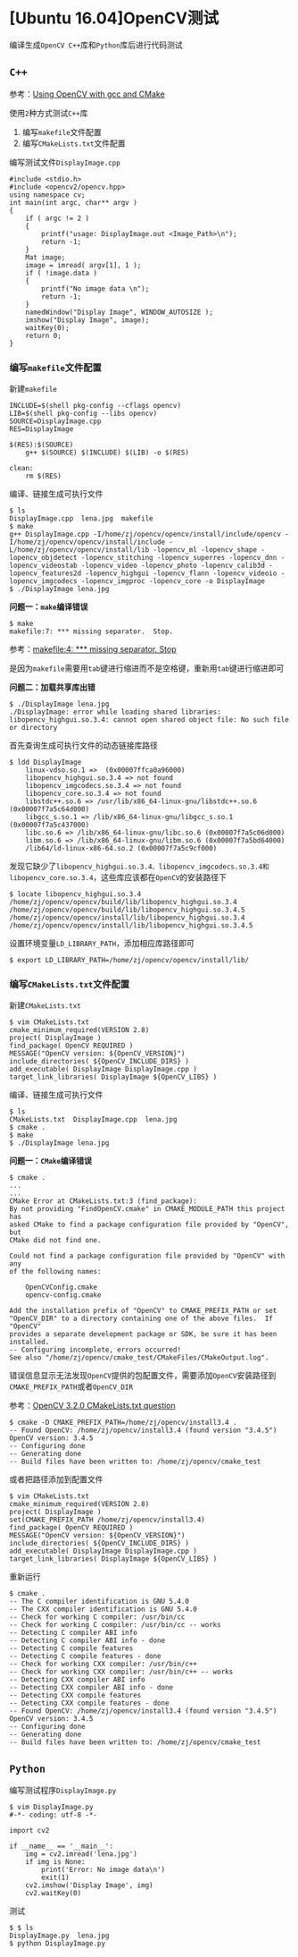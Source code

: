 
# [Ubuntu 16.04]OpenCV测试

编译生成`OpenCV C++`库和`Python`库后进行代码测试

## `C++`

参考：[Using OpenCV with gcc and CMake](https://docs.opencv.org/3.4.4/db/df5/tutorial_linux_gcc_cmake.html)

使用`2`种方式测试`C++`库

1. 编写`makefile`文件配置
2. 编写`CMakeLists.txt`文件配置

编写测试文件`DisplayImage.cpp`

    #include <stdio.h>
    #include <opencv2/opencv.hpp>
    using namespace cv;
    int main(int argc, char** argv )
    {
        if ( argc != 2 )
        {
            printf("usage: DisplayImage.out <Image_Path>\n");
            return -1;
        }
        Mat image;
        image = imread( argv[1], 1 );
        if ( !image.data )
        {
            printf("No image data \n");
            return -1;
        }
        namedWindow("Display Image", WINDOW_AUTOSIZE );
        imshow("Display Image", image);
        waitKey(0);
        return 0;
    }

### 编写`makefile`文件配置

新建`makefile`

    INCLUDE=$(shell pkg-config --cflags opencv)
    LIB=$(shell pkg-config --libs opencv)
    SOURCE=DisplayImage.cpp
    RES=DisplayImage

    $(RES):$(SOURCE)
        g++ $(SOURCE) $(INCLUDE) $(LIB) -o $(RES)

    clean:
        rm $(RES)

编译、链接生成可执行文件

    $ ls
    DisplayImage.cpp  lena.jpg  makefile
    $ make
    g++ DisplayImage.cpp -I/home/zj/opencv/opencv/install/include/opencv -I/home/zj/opencv/opencv/install/include -L/home/zj/opencv/opencv/install/lib -lopencv_ml -lopencv_shape -lopencv_objdetect -lopencv_stitching -lopencv_superres -lopencv_dnn -lopencv_videostab -lopencv_video -lopencv_photo -lopencv_calib3d -lopencv_features2d -lopencv_highgui -lopencv_flann -lopencv_videoio -lopencv_imgcodecs -lopencv_imgproc -lopencv_core -o DisplayImage
    $ ./DisplayImage lena.jpg

**问题一：`make`编译错误**

    $ make
    makefile:7: *** missing separator.  Stop.

参考：[makefile:4: *** missing separator. Stop](https://stackoverflow.com/questions/16931770/makefile4-missing-separator-stop)

是因为`makefile`需要用`tab`键进行缩进而不是空格键，重新用`tab`键进行缩进即可

**问题二：加载共享库出错**

    $ ./DisplayImage lena.jpg 
    ./DisplayImage: error while loading shared libraries: libopencv_highgui.so.3.4: cannot open shared object file: No such file or directory

首先查询生成可执行文件的动态链接库路径

    $ ldd DisplayImage
        linux-vdso.so.1 =>  (0x00007ffca0a96000)
        libopencv_highgui.so.3.4 => not found
        libopencv_imgcodecs.so.3.4 => not found
        libopencv_core.so.3.4 => not found
        libstdc++.so.6 => /usr/lib/x86_64-linux-gnu/libstdc++.so.6 (0x00007f7a5c64d000)
        libgcc_s.so.1 => /lib/x86_64-linux-gnu/libgcc_s.so.1 (0x00007f7a5c437000)
        libc.so.6 => /lib/x86_64-linux-gnu/libc.so.6 (0x00007f7a5c06d000)
        libm.so.6 => /lib/x86_64-linux-gnu/libm.so.6 (0x00007f7a5bd64000)
        /lib64/ld-linux-x86-64.so.2 (0x00007f7a5c9cf000)

发现它缺少了`libopencv_highgui.so.3.4、libopencv_imgcodecs.so.3.4和libopencv_core.so.3.4`，这些库应该都在`OpenCV`的安装路径下

    $ locate libopencv_highgui.so.3.4
    /home/zj/opencv/opencv/build/lib/libopencv_highgui.so.3.4
    /home/zj/opencv/opencv/build/lib/libopencv_highgui.so.3.4.5
    /home/zj/opencv/opencv/install/lib/libopencv_highgui.so.3.4
    /home/zj/opencv/opencv/install/lib/libopencv_highgui.so.3.4.5

设置环境变量`LD_LIBRARY_PATH`，添加相应库路径即可

    $ export LD_LIBRARY_PATH=/home/zj/opencv/opencv/install/lib/

### 编写`CMakeLists.txt`文件配置

新建`CMakeLists.txt`

    $ vim CMakeLists.txt
    cmake_minimum_required(VERSION 2.8)
	project( DisplayImage )
	find_package( OpenCV REQUIRED )
	MESSAGE("OpenCV version: ${OpenCV_VERSION}")
	include_directories( ${OpenCV_INCLUDE_DIRS} )
	add_executable( DisplayImage DisplayImage.cpp )
	target_link_libraries( DisplayImage ${OpenCV_LIBS} )

编译、链接生成可执行文件

    $ ls
    CMakeLists.txt  DisplayImage.cpp  lena.jpg
    $ cmake .
    $ make
    $ ./DisplayImage lena.jpg

**问题一：`CMake`编译错误**

    $ cmake .
    ...
    ...
    CMake Error at CMakeLists.txt:3 (find_package):
    By not providing "FindOpenCV.cmake" in CMAKE_MODULE_PATH this project has
    asked CMake to find a package configuration file provided by "OpenCV", but
    CMake did not find one.

    Could not find a package configuration file provided by "OpenCV" with any
    of the following names:

        OpenCVConfig.cmake
        opencv-config.cmake

    Add the installation prefix of "OpenCV" to CMAKE_PREFIX_PATH or set
    "OpenCV_DIR" to a directory containing one of the above files.  If "OpenCV"
    provides a separate development package or SDK, be sure it has been
    installed.
    -- Configuring incomplete, errors occurred!
    See also "/home/zj/opencv/cmake_test/CMakeFiles/CMakeOutput.log".

错误信息显示无法发现`OpenCV`提供的包配置文件，需要添加`OpenCV`安装路径到`CMAKE_PREFIX_PATH`或者`OpenCV_DIR`

参考：[OpenCV 3.2.0 CMakeLists.txt question](https://devtalk.nvidia.com/default/topic/1008011/jetson-tx1/opencv-3-2-0-cmakelists-txt-question/)

    $ cmake -D CMAKE_PREFIX_PATH=/home/zj/opencv/install3.4 .
    -- Found OpenCV: /home/zj/opencv/install3.4 (found version "3.4.5") 
    OpenCV version: 3.4.5
    -- Configuring done
    -- Generating done
    -- Build files have been written to: /home/zj/opencv/cmake_test

或者把路径添加到配置文件

    $ vim CMakeLists.txt
    cmake_minimum_required(VERSION 2.8)
	project( DisplayImage )
    set(CMAKE_PREFIX_PATH /home/zj/opencv/install3.4)
	find_package( OpenCV REQUIRED )
	MESSAGE("OpenCV version: ${OpenCV_VERSION}")
	include_directories( ${OpenCV_INCLUDE_DIRS} )
	add_executable( DisplayImage DisplayImage.cpp )
	target_link_libraries( DisplayImage ${OpenCV_LIBS} )

重新运行

    $ cmake .
    -- The C compiler identification is GNU 5.4.0
    -- The CXX compiler identification is GNU 5.4.0
    -- Check for working C compiler: /usr/bin/cc
    -- Check for working C compiler: /usr/bin/cc -- works
    -- Detecting C compiler ABI info
    -- Detecting C compiler ABI info - done
    -- Detecting C compile features
    -- Detecting C compile features - done
    -- Check for working CXX compiler: /usr/bin/c++
    -- Check for working CXX compiler: /usr/bin/c++ -- works
    -- Detecting CXX compiler ABI info
    -- Detecting CXX compiler ABI info - done
    -- Detecting CXX compile features
    -- Detecting CXX compile features - done
    -- Found OpenCV: /home/zj/opencv/install3.4 (found version "3.4.5") 
    OpenCV version: 3.4.5
    -- Configuring done
    -- Generating done
    -- Build files have been written to: /home/zj/opencv/cmake_test

## `Python`

编写测试程序`DisplayImage.py`

    $ vim DisplayImage.py
    #-*- coding: utf-8 -*-

    import cv2

    if __name__ == '__main__':
        img = cv2.imread('lena.jpg')
        if img is None:
            print('Error: No image data\n')
            exit(1)
        cv2.imshow('Display Image', img)
        cv2.waitKey(0)

测试

    $ $ ls
    DisplayImage.py  lena.jpg
    $ python DisplayImage.py